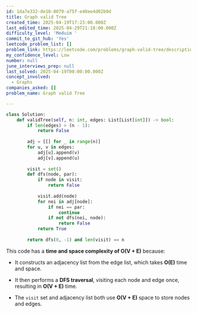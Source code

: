 ```yaml
---
id: 1da7e332-de10-8079-a75f-e48ee4d02b9d
title: Graph valid Tree
created_time: 2025-04-19T17:23:00.000Z
last_edited_time: 2025-04-29T21:18:00.000Z
difficulty_level: 'Meduim '
commit_to_git_hub: 'Yes'
leetcode_problem_list: []
problem_link: https://leetcode.com/problems/graph-valid-tree/description/
my_confidence_level: Low
number: null
june_interviews_prep: null
last_solved: 2025-04-19T00:00:00.000Z
concept_involved:
  - Graphs
companies_asked: []
problem_name: Graph valid Tree

---
```


```python
class Solution:
    def validTree(self, n: int, edges: List[List[int]]) -> bool:
        if len(edges) > (n - 1):
            return False
        
        adj = [[] for _ in range(n)]
        for u, v in edges:
            adj[u].append(v)
            adj[v].append(u)
        
        visit = set()
        def dfs(node, par):
            if node in visit:
                return False
            
            visit.add(node)
            for nei in adj[node]:
                if nei == par:
                    continue
                if not dfs(nei, node):
                    return False
            return True
        
        return dfs(0, -1) and len(visit) == n
```

This code has a **time and space complexity of O(V + E)** because:

*   It constructs an adjacency list from the edge list, which takes **O(E)** time and space.

*   It then performs a **DFS traversal**, visiting each node and edge once, resulting in **O(V + E)** time.

*   The `visit` set and adjacency list both use **O(V + E)** space to store nodes and edges.

